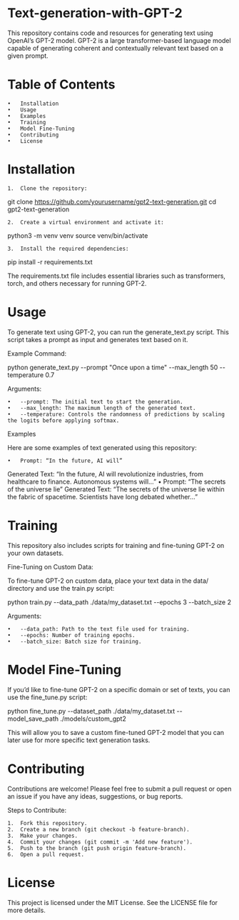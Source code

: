 # Text-generation-with-GPT-2
This repository contains code and resources for generating text using OpenAI’s GPT-2 model. GPT-2 is a large transformer-based language model capable of generating coherent and contextually relevant text based on a given prompt.

# Table of Contents

	•	Installation
	•	Usage
	•	Examples
	•	Training
	•	Model Fine-Tuning
	•	Contributing
	•	License

# Installation

	1.	Clone the repository:

git clone https://github.com/yourusername/gpt2-text-generation.git
cd gpt2-text-generation


	2.	Create a virtual environment and activate it:

python3 -m venv venv
source venv/bin/activate


	3.	Install the required dependencies:

pip install -r requirements.txt

The requirements.txt file includes essential libraries such as transformers, torch, and others necessary for running GPT-2.

# Usage

To generate text using GPT-2, you can run the generate_text.py script. This script takes a prompt as input and generates text based on it.

Example Command:

python generate_text.py --prompt "Once upon a time" --max_length 50 --temperature 0.7

Arguments:

	•	--prompt: The initial text to start the generation.
	•	--max_length: The maximum length of the generated text.
	•	--temperature: Controls the randomness of predictions by scaling the logits before applying softmax.

Examples

Here are some examples of text generated using this repository:

	•	Prompt: “In the future, AI will”
Generated Text: “In the future, AI will revolutionize industries, from healthcare to finance. Autonomous systems will…”
	•	Prompt: “The secrets of the universe lie”
Generated Text: “The secrets of the universe lie within the fabric of spacetime. Scientists have long debated whether…”

# Training

This repository also includes scripts for training and fine-tuning GPT-2 on your own datasets.

Fine-Tuning on Custom Data:

To fine-tune GPT-2 on custom data, place your text data in the data/ directory and use the train.py script:

python train.py --data_path ./data/my_dataset.txt --epochs 3 --batch_size 2

Arguments:

	•	--data_path: Path to the text file used for training.
	•	--epochs: Number of training epochs.
	•	--batch_size: Batch size for training.

# Model Fine-Tuning

If you’d like to fine-tune GPT-2 on a specific domain or set of texts, you can use the fine_tune.py script:

python fine_tune.py --dataset_path ./data/my_dataset.txt --model_save_path ./models/custom_gpt2

This will allow you to save a custom fine-tuned GPT-2 model that you can later use for more specific text generation tasks.

# Contributing

Contributions are welcome! Please feel free to submit a pull request or open an issue if you have any ideas, suggestions, or bug reports.

Steps to Contribute:

	1.	Fork this repository.
	2.	Create a new branch (git checkout -b feature-branch).
	3.	Make your changes.
	4.	Commit your changes (git commit -m 'Add new feature').
	5.	Push to the branch (git push origin feature-branch).
	6.	Open a pull request.

# License

This project is licensed under the MIT License. See the LICENSE file for more details.
